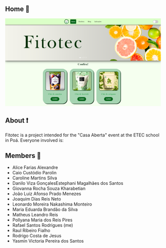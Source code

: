 ## Home 🎨
![Index.html](./medias/home.png)

## About ❗
Fitotec is a project intended for the "Casa Aberta" event at the ETEC school in Poá. Everyone involved is:

## Members 👥
<ul>
  <li>Alice Farias Alexandre</li>
  <li>Caio Custódio Parolin</li>
  <li>Caroline Martins Silva</li>
  <li>Danilo Viza GonçalesEstephani Magalhães dos Santos</li>
  <li>Giovanna Rocha Souza Kharabetian</li>
  <li>João Luiz Afonso Prado Menezes</li>
  <li>Joaquim Dias Reis Neto</li>
  <li>Leonardo Moreira Nakashima Monteiro</li>
  <li>Maria Eduarda Brandão da Silva</li>
  <li>Matheus Leandro Reis</li>
  <li>Pollyana Maria dos Reis Pires</li>
  <li>Rafael Santos Rodrigues (me)</li>
  <li>Raul Ribeiro Fialho</li>
  <li>Rodrigo Costa de Jesus</li>
  <li>Yasmin Victoria Pereira dos Santos</li>
</ul>
